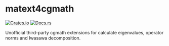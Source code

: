 # matext4cgmath

[![Crates.io](https://img.shields.io/crates/v/matext4cgmath.svg)](https://crates.io/crates/matext4cgmath) [![Docs.rs](https://docs.rs/matext4cgmath/badge.svg)](https://docs.rs/matext4cgmath)

Unofficial third-party cgmath extensions for calculate eigenvalues, operator norms and Iwasawa decomposition.
